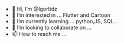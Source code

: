 - 👋 Hi, I’m @Igorltdz
- 👀 I’m interested in ... Flutter and Cartoon
- 🌱 I’m currently learning ... python,JS, SQL...
- 💞️ I’m looking to collaborate on ...
- 📫 How to reach me ...

<!---
Igorltdz/Igorltdz is a ✨ special ✨ repository because its `README.md` (this file) appears on your GitHub profile.
You can click the Preview link to take a look at your changes.
--->
